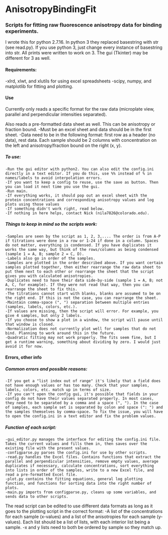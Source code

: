 # AnisotropyBindingFit
### Scripts for fitting raw fluorescence anisotropy data for binding experiments.

I wrote this for python 2.7.16. In python 3 they replaced basestring with str (see read.py). If you use python 3, just change every instance of basestring into str. All prints were written to work on 3. The gui (Tkinter) may be different for 3 as well.

#### Requirements:
-xlrd, xlwt, and xlutils for using excel spreadsheets
-scipy, numpy, and matplotlib for fitting and plotting.

#### Use
Currently only reads a specific format for the raw data (microplate view, parallel and perpendicular intensities separated).

Also reads a pre-formatted data sheet as well. This can be anisotropy or fraction bound.
-Must be an excel sheet and data should be in the first sheet. 
-Data need to be in the following format: first row as a header (no data), rest data. Each sample should be 2 columns with concentration on the left and anisotropy/fraction bound on the right (x, y). 

##### To use:
	-Run the gui editor with python2. You can also edit the config.ini directly in a text editor. If you do this, use %% instead of % in names/labels to avoid interpolation errors.
	-If you want to keep a config to reuse, use the save as button. Then you can load it next time you use the gui.
	-Run main. 
	-If everything works, it should pop out an excel sheet with the protein concentrations and corresponding anisotropy values and log plots using those values
	-If something didn't work right, read below.
	-If nothing in here helps, contact Nick (nila7826@colorado.edu).

##### Things to keep in mind so the scripts work:
	-Samples are seen by the script as 1, 2, 3,.... The order is from A-P if titrations were done in a row or 1-24 if done in a column. Spaces do not matter, everything is condensed. If you have duplicates it works the same way, but think of the rows/columns as being condensed (sample 1 = A, B; sample 2 = C, D).
	-Labels also go in order of the samples.
	-Samples are plotted in the order described above. If you want certain samples plotted together, then either rearrange the raw data sheet to put them next to each other or rearrange the sheet that the script gives you with calculated anisotropies.
	-Duplicates need to have their data side-by-side (sample 1 = A, B; not A, C, for example). If they were not read that way, then you can rearrange the sheet to fix this.
	-The titrations cannot start with blanks, blanks are assumed to be on the right end. If this is not the case, you can rearrange the sheet.
	-Maintain comma-space (", ") separation between multiple entries (samples, labels, colors, etc.).
	-If values are missing, then the script will error. For example, you give 4 samples, but only 2 labels.
	-If you choose to show a plot in a window, the script will pause until that window is closed.
	-Normalization does not currently plot well for samples that do not bind. Planning to work around this in the future.
	-Quadratic fitting may not work properly. The fits seem fine, but I get a runtime warning, something about dividing by zero. I would just avoid it for now.

#### Errors, other info

##### Common errors and possible reasons:
	-If you get a "list index out of range" it's likely that a field does not have enough values or has too many. Check that your samples, labels, colors, etc. match up in terms of size.
	-If you can't open the config gui, it's possible that fields in your config do not have their values separated properly. In most cases, they need to be separated by a comma and a space (", "). In the case of samples, each sample set is separated by colon and space (": ") and the samples themselves by comma-space. To fix the issue, you will have to open the config.ini in a text editor and fix the problem values.

##### Function of each script:
	-gui_editor.py manages the interface for editing the config.ini file. Takes the current values and fills them in, then saves over the existing file with the present values.
	-configparse.py parses the config.ini for use by other scripts.
	-read.py handles the Excel files. Contains functions that extract the parallel and perpendicular intensities, remove empty values, average duplicates if necessary, calculate concentrations, sort everything into lists in order of the samples, write to a new Excel file, and read a pre-formatted Excel file.
	-plot.py contains the fitting equations, general log plotting function, and functions for sorting data into the right number of plots.
	-main.py imports from configparse.py, cleans up some variables, and sends data to other scripts.

The read script can be edited to use different data formats as long as it goes to the plotting script in the correct format:
	-A list of the concentrations for each sample (x-values) and a list of the anisotropies for each sample (y-values). Each list should be a list of lists, with each interior list being a sample.
	-x and y lists need to both be ordered by sample so they match up.
